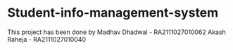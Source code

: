 # Student-info-management-system
This project has been done by 
Madhav Dhadwal - RA2111027010062
Akash Raheja   - RA2111027010040
